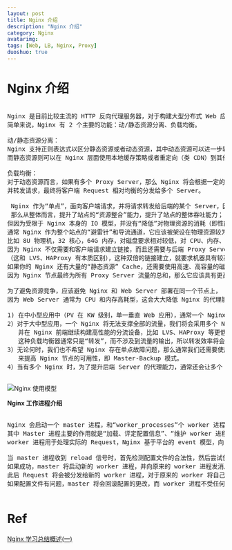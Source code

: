 ```yaml
---
layout: post
title: Nginx 介绍
description: "Nginx 介绍"
category: Nginx
avatarimg:
tags: [Web, LB, Nginx, Proxy]
duoshuo: true
---
```



# Nginx 介绍

<pre>

Nginx 是目前比较主流的 HTTP 反向代理服务器，对于构建大型分布式 Web 应用，具有举足轻重的作用。  
简单来说，Nginx 有 2 个主要的功能：动/静态资源分离、负载均衡。  
 
动/静态资源分离：
Nginx 支持正则表达式以区分静态资源或者动态资源，其中动态资源可以进一步转发给后端的 Proxy Server，  
而静态资源则可以在 Nginx 层面使用本地缓存策略或者重定向（类 CDN）到其他 Nginx 上。

负载均衡：
对于动态资源而言，如果有多个 Proxy Server，那么 Nginx 将会根据一定的算法选择合适的 Server，
并转发请求，最终将客户端 Request 相对均衡的分发给多个 Server。
 
 Nginx 作为“单点”，面向客户端请求，并将请求转发给后端的某个 Server，因为 Server 可以有多个，
 那么从整体而言，提升了站点的“资源整合”能力，提升了站点的整体吞吐能力；
但因为受限于 Nginx 本身的 IO 模型，并没有“降低”对物理资源的消耗（即性能开支）；
通常 Nginx 作为整个站点的“避雷针”和导流通道，它应该被架设在物理资源较为优越的机器上，
比如 8U 物理机，32 核心，64G 内存，对磁盘要求相对较低，对 CPU、内存、网卡带宽有较高的要求，
因为 Nginx 不仅需要和客户端请求建立链接，而且还需要与后端 Proxy Server 建立链接并且负责流量输入、输出
（这和 LVS、HAProxy 有本质区别），这种双倍的链接建立，就要求机器具有较高的内存和 CPU，
如果你的 Nginx 还有大量的“静态资源” Cache，还需要使用高速、高容量的磁盘。
因为 Nginx 节点最终为所有 Proxy Server 流量的总和，那么它应该具有更高的网卡带宽。
 
为了避免资源竞争，应该避免 Nginx 和 Web Server 部署在同一个节点上，
因为 Web Server 通常为 CPU 和内存高耗型，这会大大降低 Nginx 的代理能力。

1) 在中小型应用中（PV 在 KW 级别，单一垂直 Web 应用），通常一个 Nginx 代理多个（组）Server 即可。
2）对于大中型应用，一个 Nginx 将无法支撑全部的流量，我们将会采用多个 Nginx 代理（复制了 1）中的架构模型，
   并在 Nginx 前端继续构建高性能的分流设备，比如 LVS、HAProxy 等更低层的软/硬件负载均衡器，
   这种负载均衡器通常只是“转发”，而不涉及到流量的输出，所以转发效率将会更高，承载能力更强。
3）无论何时，我们也不希望 Nginx 存在单点故障问题，那么通常我们还需要使用 Keepalived（其他同类型技术，VIP）
   来提高 Nginx 节点的可用性，即 Master-Backup 模式。
4）当有多个 Nginx 时，为了提升后端 Server 的代理能力，通常还会让多个 Nginx 之间交叉重叠代理后端的 Server。

</pre>


![Nginx 使用模型](http://dl2.iteye.com/upload/attachment/0110/3954/bca4ce00-451d-35bf-ad5a-43005b5a6006.png)

**Nginx 工作进程介绍**

<pre>

Nginx 会启动一个 master 进程，和“worker_processes”个 worker 进程，
其中 Master 进程主要的作用就是“加载、评定配置信息”、“维护 worker 进程”，
worker 进程用于处理实际的 Request，Nginx 基于平台的 event 模型，向 worker 进程分发 Request。    
 
当 master 进程收到 reload 信号时，首先检测配置文件的合法性，然后尝试使用新的配置信息；
如果成功，master 将启动新的 worker 进程，并向原来的 worker 进程发消息请求它们 shutdown，
此后 Request 将会被分发给新的 worker 进程，对于原来的 worker 将自己已经 accept 的请求处理完之后即关闭；
如果配置文件有问题，master 将会回滚配置的更改，而 worker 进程不受任何影响。

</pre>


# Ref
[Nginx 学习总结概述(一)](http://shift-alt-ctrl.iteye.com/blog/2229578)  
